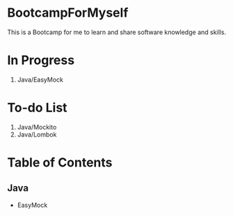 # BootcampForMyself
This is a Bootcamp for me to learn and share software knowledge and skills.

# In Progress
1. Java/EasyMock

# To-do List
1. Java/Mockito
1. Java/Lombok

# Table of Contents
## Java
- EasyMock